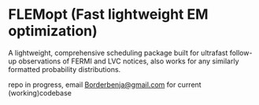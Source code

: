 # FLEMopt (Fast lightweight EM optimization)
A lightweight, comprehensive scheduling package built for ultrafast follow-up observations of FERMI and LVC notices, also works for any similarly formatted probability distributions.

repo in progress, email Borderbenja@gmail.com for current (working)codebase
